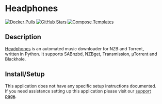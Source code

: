 # Headphones

[![Docker Pulls](https://img.shields.io/docker/pulls/linuxserver/headphones?style=flat-square&color=607D8B&label=docker%20pulls&logo=docker)](https://hub.docker.com/r/linuxserver/headphones)
[![GitHub Stars](https://img.shields.io/github/stars/linuxserver/docker-headphones?style=flat-square&color=607D8B&label=github%20stars&logo=github)](https://github.com/linuxserver/docker-headphones)
[![Compose Templates](https://img.shields.io/static/v1?style=flat-square&color=607D8B&label=compose&message=templates)](https://github.com/GhostWriters/DockSTARTer/tree/master/compose/.apps/headphones)

## Description

[Headphones](https://github.com/rembo10/headphones) is an automated music downloader for NZB and Torrent, written in Python. It supports SABnzbd, NZBget, Transmission, µTorrent and Blackhole.

## Install/Setup

This application does not have any specific setup instructions documented. If you need assistance setting up this application please visit our [support page](https://dockstarter.com/basics/support/).
